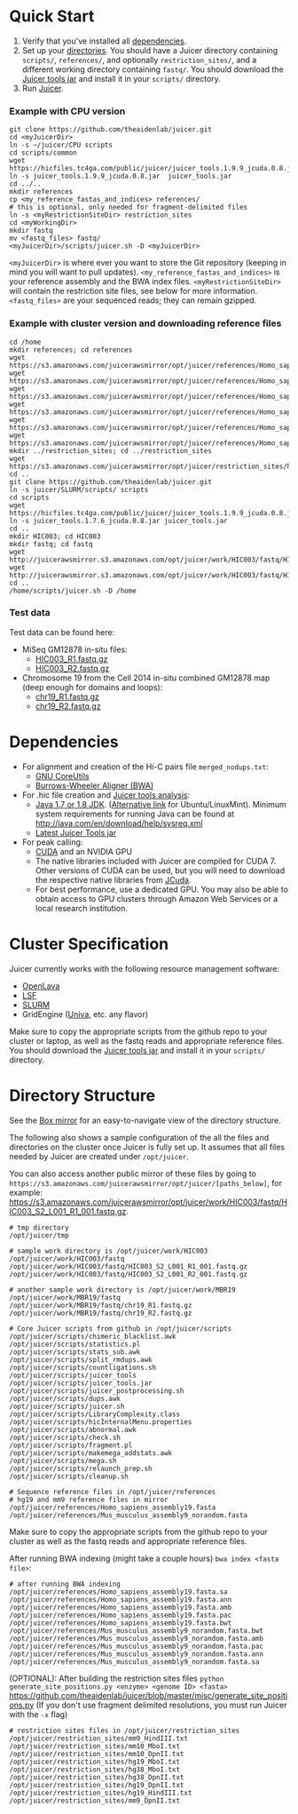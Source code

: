 # Quick Start #
1. Verify that you've installed all [dependencies](#dependencies).
2. Set up your [directories](#directory-structure). You should have a Juicer directory containing `scripts/`, `references/`, and optionally `restriction_sites/`, and a different working directory containing `fastq/`. You should download
the [Juicer tools jar](Download) and install it in your `scripts/` directory.
3. Run [Juicer](Usage).

### Example with CPU version  
  ```
  git clone https://github.com/theaidenlab/juicer.git
  cd <myJuicerDir>
  ln -s ~/juicer/CPU scripts
  cd scripts/common
  wget https://hicfiles.tc4ga.com/public/juicer/juicer_tools.1.9.9_jcuda.0.8.jar
  ln -s juicer_tools.1.9.9_jcuda.0.8.jar  juicer_tools.jar
  cd ../..
  mkdir references
  cp <my_reference_fastas_and_indices> references/
  # this is optional, only needed for fragment-delimited files
  ln -s <myRestrictionSiteDir> restriction_sites
  cd <myWorkingDir>
  mkdir fastq
  mv <fastq_files> fastq/
  <myJuicerDir>/scripts/juicer.sh -D <myJuicerDir> 
```
`<myJuicerDir>` is where ever you want to store the Git repository (keeping in mind you will want to pull updates).  `<my_reference_fastas_and_indices>` is your reference assembly and the BWA index files. `<myRestrictionSiteDir>` will contain the restriction site files, see below for more information.  `<fastq_files>` are your sequenced reads; they can remain gzipped.

### Example with cluster version and downloading reference files
```
cd /home
mkdir references; cd references
wget https://s3.amazonaws.com/juicerawsmirror/opt/juicer/references/Homo_sapiens_assembly19.fasta
wget https://s3.amazonaws.com/juicerawsmirror/opt/juicer/references/Homo_sapiens_assembly19.fasta.amb
wget https://s3.amazonaws.com/juicerawsmirror/opt/juicer/references/Homo_sapiens_assembly19.fasta.ann
wget https://s3.amazonaws.com/juicerawsmirror/opt/juicer/references/Homo_sapiens_assembly19.fasta.bwt
wget https://s3.amazonaws.com/juicerawsmirror/opt/juicer/references/Homo_sapiens_assembly19.fasta.pac
wget https://s3.amazonaws.com/juicerawsmirror/opt/juicer/references/Homo_sapiens_assembly19.fasta.sa
mkdir ../restriction_sites; cd ../restriction_sites
wget https://s3.amazonaws.com/juicerawsmirror/opt/juicer/restriction_sites/hg19_MboI.txt
cd ..
git clone https://github.com/theaidenlab/juicer.git
ln -s juicer/SLURM/scripts/ scripts
cd scripts
wget https://hicfiles.tc4ga.com/public/juicer/juicer_tools.1.9.9_jcuda.0.8.jar
ln -s juicer_tools.1.7.6_jcuda.0.8.jar juicer_tools.jar
cd ..
mkdir HIC003; cd HIC003
mkdir fastq; cd fastq
wget http://juicerawsmirror.s3.amazonaws.com/opt/juicer/work/HIC003/fastq/HIC003_S2_L001_R1_001.fastq.gz
wget http://juicerawsmirror.s3.amazonaws.com/opt/juicer/work/HIC003/fastq/HIC003_S2_L001_R2_001.fastq.gz
cd ..
/home/scripts/juicer.sh -D /home
```
### Test data
Test data can be found here:
* MiSeq GM12878 in-situ files:
    * [HIC003_R1.fastq.gz](http://juicerawsmirror.s3.amazonaws.com/opt/juicer/work/HIC003/fastq/HIC003_S2_L001_R1_001.fastq.gz)
    * [HIC003_R2.fastq.gz](http://juicerawsmirror.s3.amazonaws.com/opt/juicer/work/HIC003/fastq/HIC003_S2_L001_R2_001.fastq.gz)
* Chromosome 19 from the Cell 2014 in-situ combined GM12878 map (deep enough for domains and loops): 
   * [chr19_R1.fastq.gz](http://juicerawsmirror.s3.amazonaws.com/opt/juicer/work/MBR19/fastq/chr19_R1.fastq.gz) 
   * [chr19_R2.fastq.gz](http://juicerawsmirror.s3.amazonaws.com/opt/juicer/work/MBR19/fastq/chr19_R2.fastq.gz)

# Dependencies #
* For alignment and creation of the Hi-C pairs file `merged_nodups.txt`:
   * [GNU CoreUtils](https://www.gnu.org/software/coreutils/manual/)
   * [Burrows-Wheeler Aligner (BWA)](http://bio-bwa.sourceforge.net/)
* For .hic file creation and [Juicer tools analysis](https://github.com/theaidenlab/juicer/wiki/Feature-Annotation): 
   * [Java 1.7 or 1.8 JDK](http://www.oracle.com/technetwork/java/javase/downloads/jdk8-downloads-2133151.html). 
([Alternative link](http://tecadmin.net/install-oracle-java-8-jdk-8-ubuntu-via-ppa/) for Ubuntu/LinuxMint).  Minimum system requirements for running Java can be found at http://java.com/en/download/help/sysreq.xml
   * [Latest Juicer Tools jar](https://github.com/theaidenlab/juicer/wiki/Download)
* For peak calling:
   * [CUDA](https://developer.nvidia.com/cuda-downloads) and an NVIDIA GPU
   * The native libraries included with Juicer are compiled for CUDA 7. Other versions of CUDA can be used, but you will need to download the respective native libraries from [JCuda](http://www.jcuda.org/downloads/downloads.html).
   * For best performance, use a dedicated GPU. You may also be able to obtain access to GPU clusters through Amazon Web Services or a local research institution.

# Cluster Specification #
Juicer currently works with the following resource management software:
* [OpenLava](http://www.openlava.org/)
* [LSF](http://www-03.ibm.com/systems/services/platformcomputing/lsf.html)
* [SLURM](http://slurm.schedmd.com/download.html)
* GridEngine ([Univa](http://www.univa.com/), etc. any flavor)

Make sure to copy the appropriate scripts from the github repo to your cluster or laptop, as well as the fastq reads and appropriate reference files.  You should download the [Juicer tools jar](Download) and install it in your `scripts/` directory.

# Directory Structure #
See the [Box mirror](https://bcm.box.com/v/juicerawsmirror) for an easy-to-navigate view of the directory structure. 

The following also shows a sample configuration of the all the files and directories on the cluster once Juicer is fully set up. It assumes that all files needed by Juicer are created under `/opt/juicer`. 

You can also access another public mirror of these files by going to `https://s3.amazonaws.com/juicerawsmirror/opt/juicer/[paths_below]`, for example: https://s3.amazonaws.com/juicerawsmirror/opt/juicer/work/HIC003/fastq/HIC003_S2_L001_R1_001.fastq.gz.
```
# tmp directory
/opt/juicer/tmp

# sample work directory is /opt/juicer/work/HIC003
/opt/juicer/work/HIC003/fastq
/opt/juicer/work/HIC003/fastq/HIC003_S2_L001_R1_001.fastq.gz
/opt/juicer/work/HIC003/fastq/HIC003_S2_L001_R2_001.fastq.gz

# another sample work directory is /opt/juicer/work/MBR19
/opt/juicer/work/MBR19/fastq
/opt/juicer/work/MBR19/fastq/chr19_R1.fastq.gz
/opt/juicer/work/MBR19/fastq/chr19_R2.fastq.gz

# Core Juicer scripts from github in /opt/juicer/scripts
/opt/juicer/scripts/chimeric_blacklist.awk
/opt/juicer/scripts/statistics.pl
/opt/juicer/scripts/stats_sub.awk
/opt/juicer/scripts/split_rmdups.awk
/opt/juicer/scripts/countligations.sh
/opt/juicer/scripts/juicer_tools
/opt/juicer/scripts/juicer_tools.jar
/opt/juicer/scripts/juicer_postprocessing.sh
/opt/juicer/scripts/dups.awk
/opt/juicer/scripts/juicer.sh
/opt/juicer/scripts/LibraryComplexity.class
/opt/juicer/scripts/hicInternalMenu.properties
/opt/juicer/scripts/abnormal.awk
/opt/juicer/scripts/check.sh
/opt/juicer/scripts/fragment.pl
/opt/juicer/scripts/makemega_addstats.awk
/opt/juicer/scripts/mega.sh
/opt/juicer/scripts/relaunch_prep.sh
/opt/juicer/scripts/cleanup.sh

# Sequence reference files in /opt/juicer/references
# hg19 and mm9 reference files in mirror
/opt/juicer/references/Homo_sapiens_assembly19.fasta
/opt/juicer/references/Mus_musculus_assembly9_norandom.fasta
```

Make sure to copy the appropriate scripts from the github repo to your cluster as well as the fastq reads and appropriate reference files.

After running BWA indexing (might take a couple hours) `bwa index <fasta file>`:
```
# after running BWA indexing
/opt/juicer/references/Homo_sapiens_assembly19.fasta.sa
/opt/juicer/references/Homo_sapiens_assembly19.fasta.ann
/opt/juicer/references/Homo_sapiens_assembly19.fasta.amb
/opt/juicer/references/Homo_sapiens_assembly19.fasta.pac
/opt/juicer/references/Homo_sapiens_assembly19.fasta.bwt
/opt/juicer/references/Mus_musculus_assembly9_norandom.fasta.bwt
/opt/juicer/references/Mus_musculus_assembly9_norandom.fasta.amb
/opt/juicer/references/Mus_musculus_assembly9_norandom.fasta.pac
/opt/juicer/references/Mus_musculus_assembly9_norandom.fasta.ann
/opt/juicer/references/Mus_musculus_assembly9_norandom.fasta.sa
```
(OPTIONAL): After building the restriction sites files `python generate_site_positions.py <enzyme> <genome ID> <fasta>`
https://github.com/theaidenlab/juicer/blob/master/misc/generate_site_positions.py
(If you don't use fragment delimited resolutions, you must run Juicer with the `-x` flag)
```
# restriction sites files in /opt/juicer/restriction_sites
/opt/juicer/restriction_sites/mm9_HindIII.txt
/opt/juicer/restriction_sites/mm10_MboI.txt
/opt/juicer/restriction_sites/mm10_DpnII.txt
/opt/juicer/restriction_sites/hg19_MboI.txt
/opt/juicer/restriction_sites/hg38_MboI.txt
/opt/juicer/restriction_sites/hg38_DpnII.txt
/opt/juicer/restriction_sites/hg19_DpnII.txt
/opt/juicer/restriction_sites/hg19_HindIII.txt
/opt/juicer/restriction_sites/mm9_DpnII.txt
```
